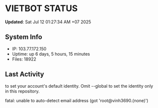 # VIETBOT STATUS
**Updated**: Sat Jul 12 01:27:34 AM +07 2025

## System Info
- IP: 103.77.172.150
- Uptime: up 6 days, 5 hours, 15 minutes
- Files: 18922

## Last Activity

to set your account's default identity.
Omit --global to set the identity only in this repository.

fatal: unable to auto-detect email address (got 'root@vinh3690.(none)')
